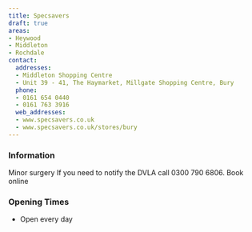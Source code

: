 ```yaml
---
title: Specsavers
draft: true
areas:
- Heywood
- Middleton
- Rochdale
contact:
  addresses:
  - Middleton Shopping Centre
  - Unit 39 - 41, The Haymarket, Millgate Shopping Centre, Bury
  phone:
  - 0161 654 0440
  - 0161 763 3916
  web_addresses:
  - www.specsavers.co.uk
  - www.specsavers.co.uk/stores/bury
---
```


### Information
Minor surgery
If you need to notify the DVLA call  0300 790 6806. Book online

### Opening Times
* Open every day

